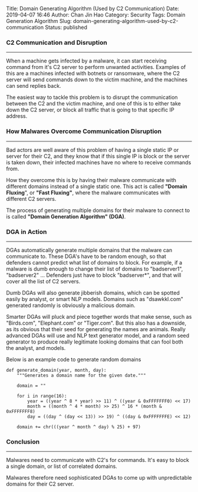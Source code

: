 Title: Domain Generating Algorithm (Used by C2 Communication)
Date: 2019-04-07 16:46
Author: Chan Jin Hao
Category: Security
Tags: Domain Generation Algorithm
Slug: domain-generating-algorithm-used-by-c2-communication
Status: published

<!-- wp:heading {"level":3} -->

### C2 Communication and Disruption





------------------------------------------------------------------------






When a machine gets infected by a malware, it can start receiving command from it's C2 server to perform unwanted activities. Examples of this are a machines infected with botnets or ransomware, where the C2 server will send commands down to the victim machine, and the machines can send replies back.





The easiest way to tackle this problem is to disrupt the communication between the C2 and the victim machine, and one of this is to either take down the C2 server, or block all traffic that is going to that specific IP address.



<!-- wp:heading {"level":3} -->

### How Malwares Overcome Communication Disruption





------------------------------------------------------------------------






Bad actors are well aware of this problem of having a single static IP or server for their C2, and they know that if this single IP is block or the server is taken down, their infected machines have no where to receive commands from.





How they overcome this is by having their malware communicate with different domains instead of a single static one. This act is called **"Domain Fluxing**", or **"Fast Fluxing"**, where the malware communicates with different C2 servers.





The process of generating multiple domains for their malware to connect to is called **"Domain Generation Algorithm" (DGA)**.



<!-- wp:heading {"level":3} -->

### DGA in Action





------------------------------------------------------------------------






DGAs automatically generate multiple domains that the malware can communicate to. These DGA's have to be random enough, so that defenders cannot predict what list of domains to block. For example, if a malware is dumb enough to change their list of domains to "badserver1", "badserver2" ... Defenders just have to block "badserver\*", and that will cover all the list of C2 servers.





Dumb DGAs will also generate jibberish domains, which can be spotted easily by analyst, or smart NLP models. Domains such as "dsawkkl.com" generated randomly is obviously a malicious domain.





Smarter DGAs will pluck and piece together words that make sense, such as "Birds.com", "Elephant.com" or "Tiger.com". But this also has a downside, as its obvious that their seed for generating the names are animals. Really advanced DGAs will use and NLP text generator model, and a random seed generator to produce really legitimate looking domains that can fool both the analyst, and models.





Below is an example code to generate random domains



<!-- wp:code -->

``` {.wp-block-code}
def generate_domain(year, month, day):
    """Generates a domain name for the given date."""

    domain = ""

    for i in range(16):
        year = ((year ^ 8 * year) >> 11) ^ ((year & 0xFFFFFFF0) << 17)
        month = ((month ^ 4 * month) >> 25) ^ 16 * (month & 0xFFFFFFF8)
        day = ((day ^ (day << 13)) >> 19) ^ ((day & 0xFFFFFFFE) << 12)

    domain += chr(((year ^ month ^ day) % 25) + 97)
```

<!-- /wp:code -->

<!-- wp:heading {"level":3} -->

### Conclusion





------------------------------------------------------------------------






Malwares need to communicate with C2's for commands. It's easy to block a single domain, or list of correlated domains.





Malwares therefore need sophisticated DGAs to come up with unpredictable domains for their C2 server.


